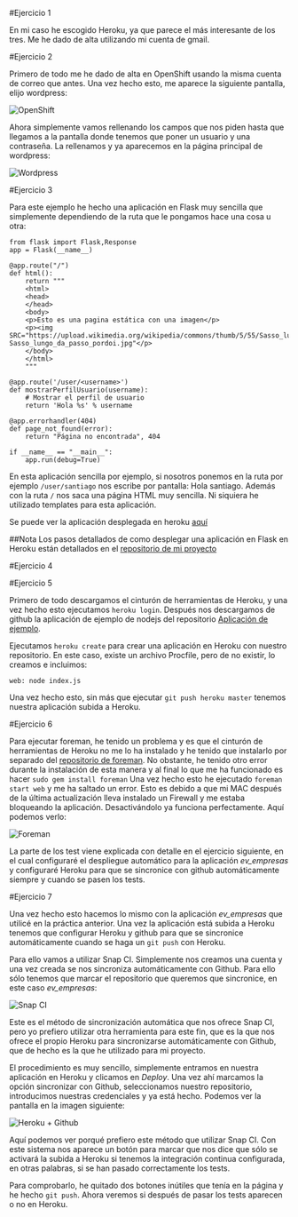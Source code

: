 #Ejercicio 1

En mi caso he escogido Heroku, ya que parece el más interesante de los tres. Me he dado de alta utilizando mi cuenta de gmail.

#Ejercicio 2

Primero de todo me he dado de alta en OpenShift usando la misma cuenta de correo que antes. Una vez hecho esto, me aparece la siguiente pantalla, elijo wordpress:

![OpenShift](http://i864.photobucket.com/albums/ab201/Santiago_de_Diego/OpenShift_zps32wpjaex.png)

Ahora simplemente vamos rellenando los campos que nos piden hasta que llegamos a la pantalla donde tenemos que poner un usuario y una contraseña. La rellenamos y ya aparecemos en la página principal de wordpress:

![Wordpress](http://i864.photobucket.com/albums/ab201/Santiago_de_Diego/Wordpress_zpsoum8ns6w.png)

#Ejercicio 3

Para este ejemplo he hecho una aplicación en Flask muy sencilla que simplemente dependiendo de la ruta que le pongamos hace una cosa u otra:

```
from flask import Flask,Response
app = Flask(__name__)

@app.route("/")
def html():
	return """
	<html>
	<head>
	</head>
	<body>
	<p>Esto es una pagina estática con una imagen</p>
	<p><img SRC="https://upload.wikimedia.org/wikipedia/commons/thumb/5/55/Sasso_lungo_da_passo_pordoi.jpg/270px-Sasso_lungo_da_passo_pordoi.jpg"</p>
	</body>
	</html>
	"""

@app.route('/user/<username>')
def mostrarPerfilUsuario(username):
    # Mostrar el perfil de usuario
    return 'Hola %s' % username

@app.errorhandler(404)
def page_not_found(error):
    return "Página no encontrada", 404

if __name__ == "__main__":
    app.run(debug=True)
```

En esta aplicación sencilla por ejemplo, si nosotros ponemos en la ruta por ejemplo `/user/santiago` nos escribe por pantalla: Hola santiago. Además con la ruta `/` nos saca una página HTML muy sencilla. Ni siquiera he utilizado templates para esta aplicación.


Se puede ver la aplicación desplegada en heroku [aquí](https://appbasicaflask.herokuapp.com)

##Nota
Los pasos detallados de como desplegar una aplicación en Flask en Heroku están detallados en el [repositorio de mi proyecto](https://github.com/santidediego/Landscapes/blob/master/README.md)

#Ejercicio 4

#Ejercicio 5

Primero de todo descargamos el cinturón de herramientas de Heroku, y una vez hecho esto ejecutamos `heroku login`. Después nos descargamos de github la aplicación de ejemplo de nodejs del repositorio [Aplicación de ejemplo](git@github.com:heroku/node-js-getting-started.git).

Ejecutamos `heroku create` para crear una aplicación en Heroku con nuestro repositorio. En este caso, existe un archivo Procfile, pero de no existir, lo creamos e incluimos:

```
web: node index.js
```

Una vez hecho esto, sin más que ejecutar `git push heroku master` tenemos nuestra aplicación subida a Heroku.


#Ejercicio 6

Para ejecutar foreman, he tenido un problema y es que el cinturón de herramientas de Heroku no me lo ha instalado y he tenido que instalarlo por separado del [repositorio de foreman](https://github.com/ddollar/foreman). No obstante, he tenido otro error durante la instalación de esta manera y al final lo que me ha funcionado es hacer `sudo gem install foreman` Una vez hecho esto he ejecutado `foreman start web` y me ha saltado un error. Esto es debido a que mi MAC después de la última actualización lleva instalado un Firewall y me estaba bloqueando la aplicación. Desactivándolo ya funciona perfectamente. Aquí podemos verlo:

![Foreman](http://i864.photobucket.com/albums/ab201/Santiago_de_Diego/Foreman_zps0sxpjmqk.png)

La parte de los test viene explicada con detalle en el ejercicio siguiente, en el cual configuraré el despliegue automático para la aplicación *ev_empresas* y configuraré Heroku para que se sincronice con github automáticamente siempre y cuando se pasen los tests.

#Ejercicio 7

Una vez hecho esto hacemos lo mismo con la aplicación *ev_empresas* que utilicé en la práctica anterior. Una vez la aplicación está subida a Heroku tenemos que configurar Heroku y github para que se sincronice automáticamente cuando se haga un `git push` con Heroku.

Para ello vamos a utilizar Snap CI. Simplemente nos creamos una cuenta y una vez creada se nos sincroniza automáticamente con Github. Para ello sólo tenemos que marcar el repositorio que queremos que sincronice, en este caso *ev_empresas*:

![Snap CI](http://i864.photobucket.com/albums/ab201/Santiago_de_Diego/Snap%20CI_zpsbutgjcnp.png)

Este es el método de sincronización automática que nos ofrece Snap CI, pero yo prefiero utilizar otra herramienta para este fin, que es la que nos ofrece el propio Heroku para sincronizarse automáticamente con Github, que de hecho es la que he utilizado para mi proyecto.

El procedimiento es muy sencillo, simplemente entramos en nuestra aplicación en Heroku y clicamos en *Deploy*. Una vez ahí marcamos la opción sincronizar con Github, seleccionamos nuestro repositorio, introducimos nuestras credenciales y ya está hecho. Podemos ver la pantalla en la imagen siguiente:

![Heroku + Github](http://i864.photobucket.com/albums/ab201/Santiago_de_Diego/herokugithub%20node_zpst2wxclkd.png)

Aquí podemos ver porqué prefiero este método que utilizar Snap CI. Con este sistema nos aparece un botón para marcar que nos dice que sólo se activará la subida a Heroku si tenemos la integración continua configurada, en otras palabras, si se han pasado correctamente los tests.

Para comprobarlo, he quitado dos botones inútiles que tenía en la página y he hecho `git push`. Ahora veremos si después de pasar los tests aparecen o no en Heroku.